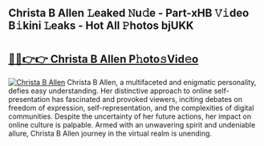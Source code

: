 ## Christa B Allen 𝙻eaked 𝙽u𝚍e - Part-xHB 𝚅𝚒deo B𝚒kini 𝙻eaks - Hot All 𝙿hotos bjUKK

# <h2><a href="http://ld4w2n7.urlbe.top/?page=Christa+B+Allen">🔗🔗👉👉 Christa B Allen P𝚑oto𝚜Vid𝚎o</a></h2>

[![Christa B Allen](https://i.imgur.com/eBuTRDB.gif)](http://ld4w2n7.urlbe.top/?page=Christa+B+Allen)
Christa B Allen, a multifaceted and enigmatic personality, defies easy understanding. Her distinctive approach to online self-presentation has fascinated and provoked viewers, inciting debates on freedom of expression, self-representation, and the complexities of digital communities. Despite the uncertainty of her future actions, her impact on online culture is palpable. Armed with an unwavering spirit and undeniable allure, Christa B Allen journey in the virtual realm is unending.
